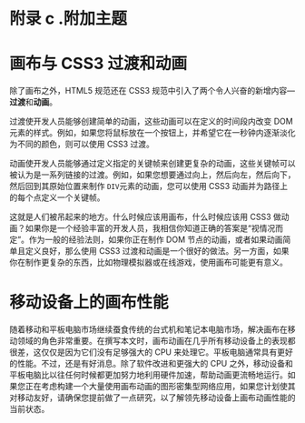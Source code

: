 # 附录 c .附加主题

# 画布与 CSS3 过渡和动画

除了画布之外，HTML5 规范还在 CSS3 规范中引入了两个令人兴奋的新增内容— **过渡**和**动画**。

过渡使开发人员能够创建简单的动画，这些动画可以在定义的时间段内改变 DOM 元素的样式。例如，如果您将鼠标放在一个按钮上，并希望它在一秒钟内逐渐淡化为不同的颜色，则可以使用 CSS3 过渡。

动画使开发人员能够通过定义指定的关键帧来创建更复杂的动画，这些关键帧可以被认为是一系列链接的过渡。例如，如果您想要通过向上，然后向左，然后向下，然后回到其原始位置来制作 `DIV`元素的动画，您可以使用 CSS3 动画并为路径上的每个点定义一个关键帧。

这就是人们被吊起来的地方。什么时候应该用画布，什么时候应该用 CSS3 做动画？如果你是一个经验丰富的开发人员，我相信你知道正确的答案是“视情况而定”。作为一般的经验法则，如果你正在制作 DOM 节点的动画，或者如果动画简单且定义良好，那么使用 CSS3 过渡和动画是一个很好的做法。另一方面，如果你在制作更复杂的东西，比如物理模拟器或在线游戏，使用画布可能更有意义。

# 移动设备上的画布性能

随着移动和平板电脑市场继续蚕食传统的台式机和笔记本电脑市场，解决画布在移动领域的角色非常重要。在撰写本文时，画布动画在几乎所有移动设备上的表现都很差，这仅仅是因为它们没有足够强大的 CPU 来处理它。平板电脑通常具有更好的性能。不过，还是有好消息。除了软件改进和更强大的 CPU 之外，移动设备和平板电脑比以往任何时候都更加努力地利用硬件加速，帮助动画更流畅地运行。如果您正在考虑构建一个大量使用画布动画的图形密集型网络应用，如果您计划使其对移动友好，请确保您提前做了一点研究，以了解领先移动设备上画布动画性能的当前状态。